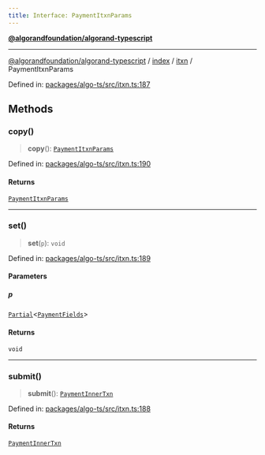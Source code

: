 ```yaml
---
title: Interface: PaymentItxnParams
---
```


[**@algorandfoundation/algorand-typescript**](../../../../README)

***

[@algorandfoundation/algorand-typescript](../../../../README) / [index](../../../README) / [itxn](../README) / PaymentItxnParams



Defined in: [packages/algo-ts/src/itxn.ts:187](https://github.com/algorandfoundation/puya-ts/blob/main/packages/algo-ts/src/itxn.ts#L187)

## Methods

### copy()

> **copy**(): [`PaymentItxnParams`](PaymentItxnParams)

Defined in: [packages/algo-ts/src/itxn.ts:190](https://github.com/algorandfoundation/puya-ts/blob/main/packages/algo-ts/src/itxn.ts#L190)

#### Returns

[`PaymentItxnParams`](PaymentItxnParams)

***

### set()

> **set**(`p`): `void`

Defined in: [packages/algo-ts/src/itxn.ts:189](https://github.com/algorandfoundation/puya-ts/blob/main/packages/algo-ts/src/itxn.ts#L189)

#### Parameters

##### p

[`Partial`](../../../-internal-/type-aliases/Partial)\<[`PaymentFields`](PaymentFields)\>

#### Returns

`void`

***

### submit()

> **submit**(): [`PaymentInnerTxn`](PaymentInnerTxn)

Defined in: [packages/algo-ts/src/itxn.ts:188](https://github.com/algorandfoundation/puya-ts/blob/main/packages/algo-ts/src/itxn.ts#L188)

#### Returns

[`PaymentInnerTxn`](PaymentInnerTxn)